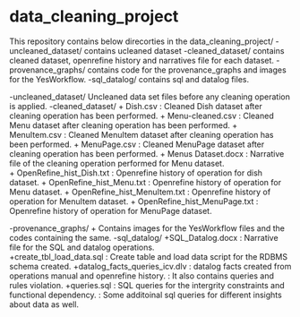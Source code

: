 # data_cleaning_project

This repository contains below direcorties in the 
data_cleaning_project/
					 -uncleaned_dataset/	contains ucleaned dataset
					 -cleaned_dataset/ 		contains cleaned dataset, openrefine history and narratives file for each dataset. 
					 -provenance_graphs/    contains code for the provenance_graphs and images for the YesWorkflow.
					 -sql_datalog/ 			contains sql and datalog files. 
					 
					 

					 
-uncleaned_dataset/
				Uncleaned data set files before any cleaning operation is applied. 
-cleaned_dataset/
				+ Dish.csv			           : Cleaned Dish dataset after cleaning operation has been performed. 
				+ Menu-cleaned.csv			   : Cleaned Menu dataset after cleaning operation has been performed. 
				+ MenuItem.csv				   : Cleaned MenuItem dataset after cleaning operation has been performed. 
				+ MenuPage.csv				   : Cleaned MenuPage dataset after cleaning operation has been performed. 
				+ Menus Dataset.docx		   : Narrative file of the cleaning operation performed for Menu dataset. 	
				+ OpenRefine_hist_Dish.txt	   : Openrefine history of operation for dish dataset. 
				+ OpenRefine_hist_Menu.txt	   : Openrefine history of operation for Menu dataset. 
				+ OpenRefine_hist_MenuItem.txt : Openrefine history of operation for MenuItem dataset. 
				+ OpenRefine_hist_MenuPage.txt : Openrefine history of operation for MenuPage dataset. 	

-provenance_graphs/ 
				+ Contains images for the YesWorkflow files and the codes containing the same. 
-sql_datalog/ 
				+SQL_Datalog.docx				: Narrative file for the SQL and datalog operations.  
				+create_tbl_load_data.sql		: Create table and load data script for the RDBMS schema created. 
				+datalog_facts_queries_icv.dlv	: datalog facts created from operations manual and openrefine history. 
												: It also contains queries and rules violation. 
				+queries.sql					: SQL queries for the intergrity constraints and functional dependency. 
												: Some additoinal sql queries for different insights about data as well. 
